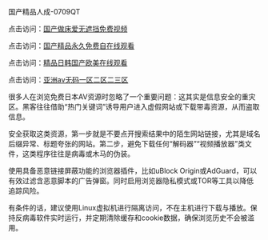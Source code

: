 国产精品人成-0709QT

点击访问：<a href="https://heiliaoow5kzm.pages.dev">国产做床爱无遮挡免费视频</a>

点击访问：<a href="https://heiliaoll4qsx.pages.dev">国产精品永久免费自在线观看</a>

点击访问：<a href="https://heiliaoll4qsx.pages.dev">精品日韩国产欧美在线观看</a>

点击访问：<a href="https://heiliaoga6s9v.pages.dev">亚洲av无码一区二区二三区</a>


 
很多人在浏览免费日本AV资源时忽略了一个重要问题：这其实是信息安全的重灾区。黑客往往借助“热门关键词”诱导用户进入虚假网站或下载带毒资源，从而盗取信息。

安全获取这类资源，第一步就是不要点开搜索结果中的陌生网站链接，尤其是域名后缀异常、标题夸张的网站。第二步，避免下载任何“解码器”“视频播放器”类文件，这类程序往往是病毒或木马的伪装。

使用具备恶意链接屏蔽功能的浏览器插件，比如uBlock Origin或AdGuard，可以有效过滤含恶意脚本的广告弹窗。同时启用浏览器隐私模式或TOR等工具以降低追踪风险。

有条件的话，建议使用Linux虚拟机进行隔离访问，不在主机进行下载与播放。保持反病毒软件实时运行，并定期清除缓存和cookie数据，确保浏览历史不会被滥用。

<span style="display:none;">[Canonical link]( https://github.com/av0700925/760848 ）</span>
